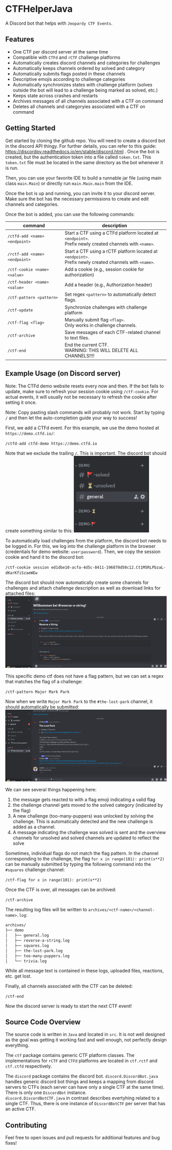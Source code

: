 # CTFHelperJava

A Discord bot that helps with `Jeopardy CTF Events`.

## Features
* One CTF per discord server at the same time
* Compatible with `CTFd` and `rCTF` challenge platforms
* Automatically creates discord channels and categories for challenges
* Automatically keeps channels ordered by solved and category
* Automatically submits flags posted in these channels
* Descriptive emojis according to challenge categories
* Automatically synchronizes states with challenge platform (solves outside the bot will lead to a challenge being marked as solved, etc.) 
* Keeps state across crashes and restarts
* Archives messages of all channels associated with a CTF on command
* Deletes all channels and categoryies associated with a CTF on command


## Getting Started
Get started by cloning the github repo.
You will need to create a discord bot in the discord API thingy.
For further details, you can refer to this guide: https://discordpy.readthedocs.io/en/stable/discord.html .
Once the bot is created, but the authentication token into a file called `token.txt`.
This `token.txt` file must be located in the same directory as the bot whenever it is run.

Then, you can use your favorite IDE to build a runnable jar file (using main class `main.Main`) or directly run `main.Main.main` from the IDE.

Once the bot is up and running, you can invite it to your discord server.
Make sure the bot has the necessary permissions to create and edit channels and categories.

Once the bot is added, you can use the following commands:

| command | description |
|---|---|
| `/ctfd-add <name> <endpoint>` | Start a CTF using a CTFd platform located at `<endpoint>`. <br> Prefix newly created channels with `<name>`.|
| `/rctf-add <name> <endpoint>` | Start a CTF using a rCTF platform located at `<endpoint>`. <br> Prefix newly created channels with `<name>`.|
| `/ctf-cookie <name> <value>` | Add a cookie (e.g., session cookie for authorization) |
| `/ctf-header <name> <value>` | Add a header (e.g., Authorization header)|
| `/ctf-pattern <pattern>` | Set regex `<pattern>` to automatically detect flags.|
| `/ctf-update` | Synchronize challenges with challenge platform|
| `/ctf-flag <flag>` | Manually submit flag `<flag>`. <br> Only works in challenge channels.|
| `/ctf-archive` | Save messages of each CTF-related channel to text files.|
| `/ctf-end` | End the current CTF. <br> WARNING: THIS WILL DELETE ALL CHANNELS!!!!|

## Example Usage (on Discord server)

Note: The CTFd demo website resets every now and then.
If the bot fails to update, make sure to refresh your session cookie using `/ctf-cookie`. For actual events, it will usually not be necessary to refresh the cookie after setting it once.

Note: Copy pasting slash commands will probably not work. Start by typing `/` and then let the auto-completion guide your way to success!

First, we add a CTFd event.
For this example, we use the demo hosted at `https://demo.ctfd.io/`:

`/ctfd-add ctfd-demo https://demo.ctfd.io`

Note that we exclude the trailing `/`. 
This is important.
The discord bot should create something similar to this:
![](img/demo1.png)

To automatically load challenges from the platform, the discord bot needs to be logged in.
For this, we log into the challenge platform in the browser (credentials for demo website: `user`:`password`).
Then, we copy the session cookie and hand it to the discord bot:

`/ctf-cookie session ed1dbe10-acfa-4d5c-8411-196870d50c12.Ct1M5RLPbzaL-dKarKfiSzaeWEw`

The discord bot should now automatically create some channels for challenges and attach challenge description as well as download links for attached files:
![](img/demo2.png)

This specific demo ctf does not have a flag pattern, but we can set a regex that matches the flag of a challenge:

`/ctf-pattern Major Mark Park`

Now when we write `Major Mark Park` to the `#the-lost-park` channel, it should automatically be submitted:
![](img/demo3.png)

We can see several things happening here:
1. the message gets reacted to with a flag emoji indicating a valid flag
2. the challenge channel gets moved to the solved category (indicated by the flag)
3. A new challenge (too-many-puppers) was unlocked by solving the challenge. This is automatically detected and the new challenge is added as a channel.
4. A message indicating the challenge was solved is sent and the overview channels for unsolved and solved channels are updated to reflect the solve

Sometimes, individual flags do not match the flag pattern.
In the channel corresponding to the challenge, the flag `for x in range(101): print(x**2)` can be manually submitted by typing the following command into the `#squares` challenge channel:

`/ctf-flag for x in range(101): print(x**2)`

Once the CTF is over, all messages can be archived:

 `/ctf-archive`

 The resulting log files will be written to `archives/<ctf-name>/<channel-name>.log`:
```
archives/
├── demo
│   ├── general.log
│   ├── reverse-a-string.log
│   ├── squares.log
│   ├── the-lost-park.log
│   ├── too-many-puppers.log
│   └── trivia.log
```
While all message text is contained in these logs, uploaded files, reactions, etc. get lost.

Finally, all channels associated with the CTF can be deleted:

`/ctf-end`

Now the discord server is ready to start the next CTF event!

## Source Code Overview

The source code is written in `Java` and located in `src`.
It is not well designed as the goal was getting it working fast and well enough, not perfectly design everything.

The `ctf` package contains generic CTF platform classes.
The implementations for `rCTF` and `CTFd` platforms are located in `ctf.rctf` and `ctf.ctfd` respectively.

The `discord` package contains the discord bot.
`discord.DiscordBot.java` handles generic discord bot things and keeps a mapping from discord servers to CTFs (each server can have only a single CTF at the same time).
There is only one `DiscordBot` instance. <br>
`discord.DiscordBotCTF.java` in contrast describes evertyhing related to a single CTF. Thus, there is one instance of `DiscordBotCTF` per server that has an active CTF.

## Contributing

Feel free to open issues and pull requests for additional features and bug fixes!
